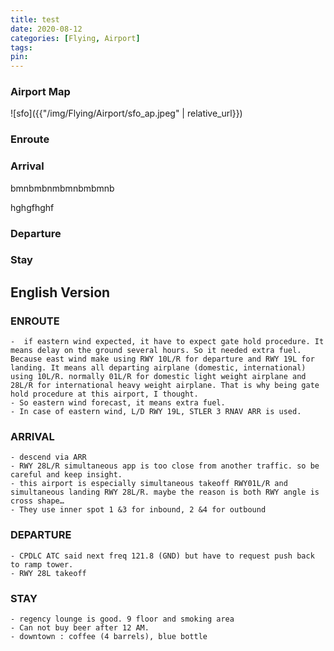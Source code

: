 ```yaml
---
title: test
date: 2020-08-12
categories: [Flying, Airport]
tags:
pin:
---
```

### Airport Map
![sfo]({{"/img/Flying/Airport/sfo_ap.jpeg" | relative_url}})

### Enroute

### Arrival
bmnbmbnmbmnbmbmnb

hghgfhghf
### Departure

### Stay

## English Version

### ENROUTE
	-  if eastern wind expected, it have to expect gate hold procedure. It means delay on the ground several hours. So it needed extra fuel. Because east wind make using RWY 10L/R for departure and RWY 19L for landing. It means all departing airplane (domestic, international) using 10L/R. normally 01L/R for domestic light weight airplane and 28L/R for international heavy weight airplane. That is why being gate hold procedure at this airport, I thought.
	- So eastern wind forecast, it means extra fuel.  
	- In case of eastern wind, L/D RWY 19L, STLER 3 RNAV ARR is used.

### ARRIVAL
	- descend via ARR
	- RWY 28L/R simultaneous app is too close from another traffic. so be careful and keep insight.
	- this airport is especially simultaneous takeoff RWY01L/R and simultaneous landing RWY 28L/R. maybe the reason is both RWY angle is cross shape…
	- They use inner spot 1 &3 for inbound, 2 &4 for outbound




### DEPARTURE
	- CPDLC ATC said next freq 121.8 (GND) but have to request push back to ramp tower.
	- RWY 28L takeoff

### STAY
	- regency lounge is good. 9 floor and smoking area
	- Can not buy beer after 12 AM.
	- downtown : coffee (4 barrels), blue bottle
